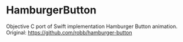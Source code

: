# HamburgerButton
Objective C port of Swift implementation Hamburger Button animation. Original: https://github.com/robb/hamburger-button
